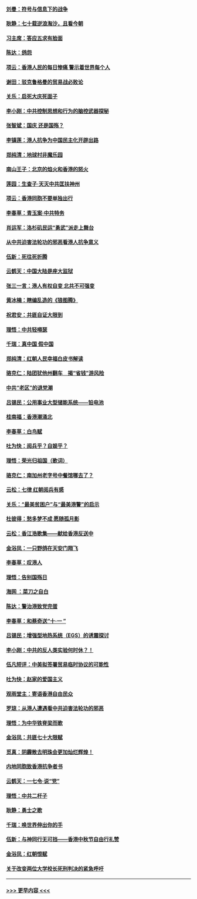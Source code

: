 #### [刘曼：符号与信息下的战争](../pages/nsc993/n11564655.md?t=10032233) 
#### [耿静：七十载逆浪淘沙，且看今朝](../pages/nsc993/n11564520.md?t=10032233) 
#### [习主席：答应五求有脸面](../pages/nsc993/n11563953.md?t=10032233) 
#### [陈达：鸽怨](../pages/nsc993/n11561879.md?t=10032233) 
#### [项云：香港人民的每日惨痛  警示着世界每个人](../pages/nsc993/n11559273.md?t=10032233) 
#### [谢田：驳克鲁格曼的贸易战必败论](../pages/nsc993/n11555840.md?t=10032233) 
#### [关乐：启死大庆死面子](../pages/nsc993/n11556823.md?t=10032233) 
#### [李小刚：中共控制思想和行为的脑控武器探秘](../pages/nsc993/n11556776.md?t=10032233) 
#### [张智斌：国庆  还是国殇？](../pages/nsc993/n11556617.md?t=10032233) 
#### [李镇莲：港人抗争为中国民主化开辟出路](../pages/nsc993/n11556570.md?t=10032233) 
#### [郑纯清：地球村非魔乐园](../pages/nsc993/n11555415.md?t=10032233) 
#### [南山王子：北京的焰火和香港的怒火](../pages/nsc993/n11555318.md?t=10032233) 
#### [莲园：生查子·天灭中共匡扶神州](../pages/nsc993/n11555302.md?t=10032233) 
#### [项云：香港同胞不要单独出行](../pages/nsc993/n11555276.md?t=10032233) 
#### [李春草：青玉案‧中共特务](../pages/nsc993/n11552356.md?t=10032233) 
#### [肖运军：洛杉矶民运“勇武”派走上舞台](../pages/nsc993/n11551595.md?t=10032233) 
#### [从中共迫害法轮功的邪恶看港人抗争意义](../pages/nsc993/n11540858.md?t=10032233) 
#### [伍新：死往死折腾](../pages/nsc993/n11550174.md?t=10032233) 
#### [云鹤天：中国大陆是座大监狱](../pages/nsc993/n11550155.md?t=10032233) 
#### [张三一言：港人有权自变 北共不可强变](../pages/nsc993/n11550132.md?t=10032233) 
#### [黄冰楠：瞎编乱造的《狼图腾》](../pages/nsc993/n11550082.md?t=10032233) 
#### [祝君安：共匪自证大限到](../pages/nsc993/n11550041.md?t=10032233) 
#### [理悟：中共轻嘚瑟](../pages/nsc993/n11547978.md?t=10032233) 
#### [千瑞：真中国 假中国](../pages/nsc993/n11547865.md?t=10032233) 
#### [郑纯清：红朝人民幸福白皮书解读](../pages/nsc993/n11547499.md?t=10032233) 
#### [骆克仁：陆团犹他州翻车　揭“省钱”游风险](../pages/nsc993/n11546977.md?t=10032233) 
#### [中共“老区”的退党潮](../pages/nsc993/n11545995.md?t=10032233) 
#### [吕锡民：公用事业大型储能系统——铅电池](../pages/nsc993/n11545701.md?t=10032233) 
#### [桂南福：香港潮涌北](../pages/nsc993/n11545682.md?t=10032233) 
#### [李春草：白鸟赋](../pages/nsc993/n11545663.md?t=10032233) 
#### [吐为快：阅兵乎？自娱乎？](../pages/nsc993/n11545625.md?t=10032233) 
#### [理悟：荣光归祖国（歌词）](../pages/nsc993/n11545616.md?t=10032233) 
#### [骆克仁：南加州老字号中餐馆哪去了？](../pages/nsc993/n11545120.md?t=10032233) 
#### [云松：七律 红朝阅兵有感](../pages/nsc993/n11542394.md?t=10032233) 
#### [关乐：“最美贫困户”与“最美港警”的启示](../pages/nsc993/n11542252.md?t=10032233) 
#### [杜彼得：愁多梦不成 愿随孤月影](../pages/nsc993/n11540296.md?t=10032233) 
#### [云松：香江浩歌集——献给香港反送中](../pages/nsc993/n11540149.md?t=10032233) 
#### [金浴凤：一只野鸽在天安门翔飞](../pages/nsc993/n11540280.md?t=10032233) 
#### [李春草：叹港人](../pages/nsc993/n11540119.md?t=10032233) 
#### [理悟：告别国殇日](../pages/nsc993/n11539610.md?t=10032233) 
#### [海网 ：菜刀之自白](../pages/nsc993/n11539597.md?t=10032233) 
#### [陈达：警治港致党完蛋](../pages/nsc993/n11538127.md?t=10032233) 
#### [李春草：和蔡奇送“十·一 ”](../pages/nsc993/n11537810.md?t=10032233) 
#### [吕锡民：增强型地热系统（EGS）的诱震探讨](../pages/nsc993/n11537765.md?t=10032233) 
#### [李小刚：中共的反人类实验何时休？！](../pages/nsc993/n11537669.md?t=10032233) 
#### [伍凡短评：中美拟签署贸易临时协议的可能性](../pages/nsc993/n11536773.md?t=10032233) 
#### [吐为快：赵家的爱国主义](../pages/nsc993/n11536750.md?t=10032233) 
#### [观雨堂主：寄语香港自由民众](../pages/nsc993/n11536735.md?t=10032233) 
#### [罗琼：从港人遭遇看中共迫害法轮功的邪恶](../pages/nsc993/n11507862.md?t=10032233) 
#### [理悟：为中华铁脊梁而歌](../pages/nsc993/n11534458.md?t=10032233) 
#### [金浴凤：共匪七十大限赋](../pages/nsc993/n11534434.md?t=10032233) 
#### [觅真：阴霾散去明珠会更加灿烂辉煌！](../pages/nsc993/n11531858.md?t=10032233) 
#### [内地同胞致香港抗争者书](../pages/nsc993/n11531645.md?t=10032233) 
#### [云鹤天：一七令‧说“党”](../pages/nsc993/n11529099.md?t=10032233) 
#### [理悟：中共二杆子](../pages/nsc993/n11529046.md?t=10032233) 
#### [耿静：勇士之歌](../pages/nsc993/n11527562.md?t=10032233) 
#### [千瑞：唤世界伸出你的手](../pages/nsc993/n11526942.md?t=10032233) 
#### [伍新：与神同行无可挡——香港中秋节自由行礼赞](../pages/nsc993/n11526801.md?t=10032233) 
#### [金浴凤：红朝恨赋](../pages/nsc993/n11524312.md?t=10032233) 
#### [关于改变两位大学校长死刑判决的紧急呼吁](../pages/nsc993/n11524103.md?t=10032233) 

----
#### [ >>> 更早内容 <<< ](../indexes/nsc993-earlier.md)
